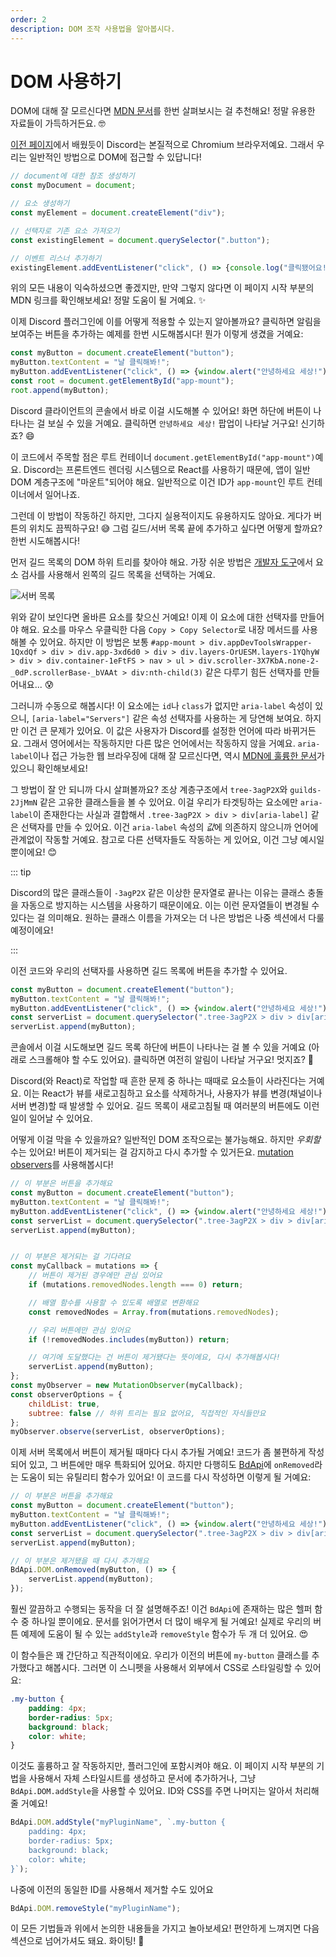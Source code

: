 ```yaml
---
order: 2
description: DOM 조작 사용법을 알아봅시다.
---
```


# DOM 사용하기

DOM에 대해 잘 모르신다면 [MDN 문서](https://developer.mozilla.org/en-US/docs/Web/API/Document_Object_Model)를 한번 살펴보시는 걸 추천해요! 정말 유용한 자료들이 가득하거든요. 🤓

[이전 페이지](../introduction/environment)에서 배웠듯이 Discord는 본질적으로 Chromium 브라우저예요. 그래서 우리는 일반적인 방법으로 DOM에 접근할 수 있답니다!

```js
// document에 대한 참조 생성하기
const myDocument = document;

// 요소 생성하기
const myElement = document.createElement("div");

// 선택자로 기존 요소 가져오기
const existingElement = document.querySelector(".button");

// 이벤트 리스너 추가하기
existingElement.addEventListener("click", () => {console.log("클릭됐어요!");});
```

위의 모든 내용이 익숙하셨으면 좋겠지만, 만약 그렇지 않다면 이 페이지 시작 부분의 MDN 링크를 확인해보세요! 정말 도움이 될 거예요. ✨

이제 Discord 플러그인에 이를 어떻게 적용할 수 있는지 알아볼까요? 클릭하면 알림을 보여주는 버튼을 추가하는 예제를 한번 시도해봅시다! 뭔가 이렇게 생겼을 거예요:

```js
const myButton = document.createElement("button");
myButton.textContent = "날 클릭해봐!";
myButton.addEventListener("click", () => {window.alert("안녕하세요 세상!");});
const root = document.getElementById("app-mount");
root.append(myButton);
```

Discord 클라이언트의 콘솔에서 바로 이걸 시도해볼 수 있어요! 화면 하단에 버튼이 나타나는 걸 보실 수 있을 거예요. 클릭하면 `안녕하세요 세상!` 팝업이 나타날 거구요! 신기하죠? 😄

이 코드에서 주목할 점은 루트 컨테이너 `document.getElementById("app-mount")`예요. Discord는 프론트엔드 렌더링 시스템으로 React를 사용하기 때문에, 앱이 일반 DOM 계층구조에 "마운트"되어야 해요. 일반적으로 이건 ID가 `app-mount`인 루트 컨테이너에서 일어나죠.

그런데 이 방법이 작동하긴 하지만, 그다지 실용적이지도 유용하지도 않아요. 게다가 버튼의 위치도 끔찍하구요! 😅 그럼 길드/서버 목록 끝에 추가하고 싶다면 어떻게 할까요? 한번 시도해봅시다!

먼저 길드 목록의 DOM 하위 트리를 찾아야 해요. 가장 쉬운 방법은 [개발자 도구](../../developers/devtools)에서 요소 검사를 사용해서 왼쪽의 길드 목록을 선택하는 거예요.

![서버 목록](./img/servers.png)

위와 같이 보인다면 올바른 요소를 찾으신 거예요! 이제 이 요소에 대한 선택자를 만들어야 해요. 요소를 마우스 우클릭한 다음 `Copy > Copy Selector`로 내장 메서드를 사용해볼 수 있어요. 하지만 이 방법은 보통 `#app-mount > div.appDevToolsWrapper-1QxdQf > div > div.app-3xd6d0 > div > div.layers-OrUESM.layers-1YQhyW > div > div.container-1eFtFS > nav > ul > div.scroller-3X7KbA.none-2-_0dP.scrollerBase-_bVAAt > div:nth-child(3)` 같은 다루기 힘든 선택자를 만들어내요... 😰

그러니까 수동으로 해봅시다! 이 요소에는 `id`나 `class`가 없지만 `aria-label` 속성이 있으니, `[aria-label="Servers"]` 같은 속성 선택자를 사용하는 게 당연해 보여요. 하지만 이건 큰 문제가 있어요. 이 값은 사용자가 Discord를 설정한 언어에 따라 바뀌거든요. 그래서 영어에서는 작동하지만 다른 많은 언어에서는 작동하지 않을 거예요. `aria-label`이나 접근 가능한 웹 브라우징에 대해 잘 모르신다면, 역시 [MDN에 훌륭한 문서](https://developer.mozilla.org/en-US/docs/Web/Accessibility/ARIA/Attributes/aria-label)가 있으니 확인해보세요!

그 방법이 잘 안 되니까 다시 살펴볼까요? 조상 계층구조에서 `tree-3agP2X`와 `guilds-2JjMmN` 같은 고유한 클래스들을 볼 수 있어요. 이걸 우리가 타겟팅하는 요소에만 `aria-label`이 존재한다는 사실과 결합해서 `.tree-3agP2X > div > div[aria-label]` 같은 선택자를 만들 수 있어요. 이건 `aria-label` 속성의 *값*에 의존하지 않으니까 언어에 관계없이 작동할 거예요. 참고로 다른 선택자들도 작동하는 게 있어요, 이건 그냥 예시일 뿐이에요! 😊

::: tip

Discord의 많은 클래스들이 `-3agP2X` 같은 이상한 문자열로 끝나는 이유는 클래스 충돌을 자동으로 방지하는 시스템을 사용하기 때문이에요. 이는 이런 문자열들이 변경될 수 있다는 걸 의미해요. 원하는 클래스 이름을 가져오는 더 나은 방법은 나중 섹션에서 다룰 예정이에요!

:::

이전 코드와 우리의 선택자를 사용하면 길드 목록에 버튼을 추가할 수 있어요.

```js
const myButton = document.createElement("button");
myButton.textContent = "날 클릭해봐!";
myButton.addEventListener("click", () => {window.alert("안녕하세요 세상!");});
const serverList = document.querySelector(".tree-3agP2X > div > div[aria-label]");
serverList.append(myButton);
```

콘솔에서 이걸 시도해보면 길드 목록 하단에 버튼이 나타나는 걸 볼 수 있을 거예요 (아래로 스크롤해야 할 수도 있어요). 클릭하면 여전히 알림이 나타날 거구요! 멋지죠? 🎉

Discord(와 React)로 작업할 때 흔한 문제 중 하나는 때때로 요소들이 사라진다는 거예요. 이는 React가 뷰를 새로고침하고 요소를 삭제하거나, 사용자가 뷰를 변경(채널이나 서버 변경)할 때 발생할 수 있어요. 길드 목록이 새로고침될 때 여러분의 버튼에도 이런 일이 일어날 수 있어요.

어떻게 이걸 막을 수 있을까요? 일반적인 DOM 조작으로는 불가능해요. 하지만 _우회할_ 수는 있어요! 버튼이 제거되는 걸 감지하고 다시 추가할 수 있거든요. [mutation observers](https://developer.mozilla.org/en-US/docs/Web/API/MutationObserver)를 사용해봅시다!

```js
// 이 부분은 버튼을 추가해요
const myButton = document.createElement("button");
myButton.textContent = "날 클릭해봐!";
myButton.addEventListener("click", () => {window.alert("안녕하세요 세상!");});
const serverList = document.querySelector(".tree-3agP2X > div > div[aria-label]");
serverList.append(myButton);


// 이 부분은 제거되는 걸 기다려요
const myCallback = mutations => {
    // 버튼이 제거된 경우에만 관심 있어요
    if (mutations.removedNodes.length === 0) return;

    // 배열 함수를 사용할 수 있도록 배열로 변환해요
    const removedNodes = Array.from(mutations.removedNodes);

    // 우리 버튼에만 관심 있어요
    if (!removedNodes.includes(myButton)) return;

    // 여기에 도달했다는 건 버튼이 제거됐다는 뜻이에요, 다시 추가해봅시다!
    serverList.append(myButton);
};
const myObserver = new MutationObserver(myCallback);
const observerOptions = {
    childList: true,
    subtree: false // 하위 트리는 필요 없어요, 직접적인 자식들만요
};
myObserver.observe(serverList, observerOptions);
```

이제 서버 목록에서 버튼이 제거될 때마다 다시 추가될 거예요! 코드가 좀 불편하게 작성되어 있고, 그 버튼에만 매우 특화되어 있어요. 하지만 다행히도 [BdApi](/api/bdapi)에 `onRemoved`라는 도움이 되는 유틸리티 함수가 있어요! 이 코드를 다시 작성하면 이렇게 될 거예요:

```js
// 이 부분은 버튼을 추가해요
const myButton = document.createElement("button");
myButton.textContent = "날 클릭해봐!";
myButton.addEventListener("click", () => {window.alert("안녕하세요 세상!");});
const serverList = document.querySelector(".tree-3agP2X > div > div[aria-label]");
serverList.append(myButton);

// 이 부분은 제거됐을 때 다시 추가해요
BdApi.DOM.onRemoved(myButton, () => {
    serverList.append(myButton);
});
```

훨씬 깔끔하고 수행되는 동작을 더 잘 설명해주죠! 이건 `BdApi`에 존재하는 많은 헬퍼 함수 중 하나일 뿐이에요. 문서를 읽어가면서 더 많이 배우게 될 거예요! 실제로 우리의 버튼 예제에 도움이 될 수 있는 `addStyle`과 `removeStyle` 함수가 두 개 더 있어요. 😍

이 함수들은 꽤 간단하고 직관적이에요. 우리가 이전의 버튼에 `my-button` 클래스를 추가했다고 해봅시다. 그러면 이 스니펫을 사용해서 외부에서 CSS로 스타일링할 수 있어요:

```css
.my-button {
    padding: 4px;
    border-radius: 5px;
    background: black;
    color: white;
}
```

이것도 훌륭하고 잘 작동하지만, 플러그인에 포함시켜야 해요. 이 페이지 시작 부분의 기법을 사용해서 자체 스타일시트를 생성하고 문서에 추가하거나, 그냥 `BdApi.DOM.addStyle`을 사용할 수 있어요. ID와 CSS를 주면 나머지는 알아서 처리해줄 거예요!

```js
BdApi.DOM.addStyle("myPluginName", `.my-button {
    padding: 4px;
    border-radius: 5px;
    background: black;
    color: white;
}`);
```

나중에 이전의 동일한 ID를 사용해서 제거할 수도 있어요

```js
BdApi.DOM.removeStyle("myPluginName");
```

이 모든 기법들과 위에서 논의한 내용들을 가지고 놀아보세요! 편안하게 느껴지면 다음 섹션으로 넘어가셔도 돼요. 화이팅! 🚀